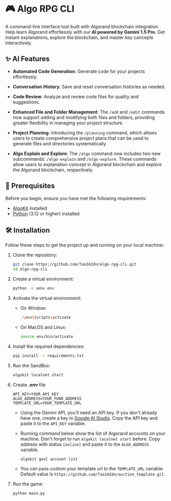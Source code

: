 # 🎮 Algo RPG CLI

A command-line interface tool built with Algorand blockchain integration. Help learn Algorand effortlessly with our <b>AI powered by Gemini 1.5 Pro</b>. Get instant explanations, explore the blockchain, and master key concepts interactively.

## ✨ AI Features

- **Automated Code Generation**: Generate code for your projects effortlessly.

- **Conversation History**: Save and reset conversation histories as needed.

- **Code Review**: Analyze and review code files for quality and suggestions.

- **Enhanced File and Folder Management**: The `/add` and `/edit` commands now support adding and modifying both files and folders, providing greater flexibility in managing your project structure.

- **Project Planning**: Introducing the `/planning` command, which allows users to create comprehensive project plans that can be used to generate files and directories systematically.

- **Algo Explain and Explore**: The `/algo` command now includes two new subcommands: `/algo-explain` and `/algo-explore`. These commands allow users to explanation concept in Algorand blockchain and explore the Algorand blockchain, respectively.
  
## 🔧 Prerequisites

Before you begin, ensure you have met the following requirements:

- [AlgoKit](https://developer.algorand.org/docs/get-started/algokit/#install-algokit) installed
- [Python](https://www.python.org/downloads/) (3.12 or higher) installed
  
## 🛠️ Installation

Follow these steps to get the project up and running on your local machine:

1. Clone the repository:
   ```bash
   git clone https://github.com/Tao242dn/algo-rpg-cli.git
   cd algo-rpg-cli
   ```

2. Create a virtual environment:
   ```bash
   python -m venv env
   ```

3. Activate the virtual environment:
   - On Window:
     ```bash
     .\env\Scripts\activate
     ```
   - On MacOS and Linux:
     ```bash
     source env/bin/activate
     ```

4. Install the required dependencies:
   ```bash
   pip install -r requirements.txt
   ```

5. Run the SandBox:
   ```bash
   algokit localnet start
   ```

6. Create <b>.env</b> file

   ```env
   API_KEY=YOUR_API_KEY
   ALGO_ADDRESS=YOUR_FUND_ADDRESS
   TEMPLATE_URL=YOUR_TEMPLATE_URL
   ```

   - Using the Gemini API, you'll need an API key. If you don't already have one, create a key in [Google AI Studio](https://aistudio.google.com/app/apikey). Copy the API key and paste it to the `API_KEY` variable.

   - Running command below show the list of Algorand accounts on your machine.  Don't forget to run `algokit localnet start` before. Copy address with status `[online]` and paste it to the `ALGO_ADDRESS` variable.
      ```bash
      algokit goal account list
      ```

   - You can pass custom your template url to the `TEMPLATE_URL` variable. Default value is `https://github.com/Tao242dn/auction_template.git`.

   
7. Run the game:
   ```bash
   python main.py
   ```

